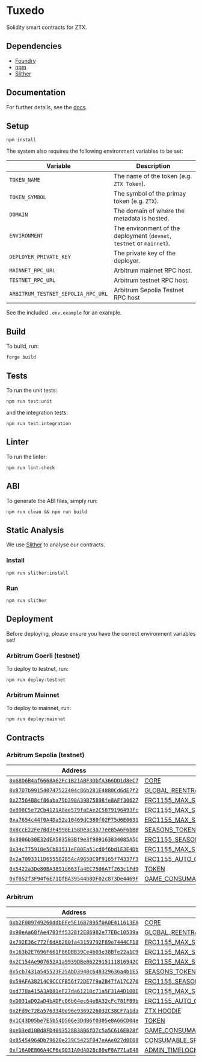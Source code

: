 # Tuxedo

Solidity smart contracts for ZTX.

## Dependencies

- [Foundry](https://github.com/foundry-rs/foundry)
- [npm](https://docs.npmjs.com/getting-started)
- [Slither](https://github.com/crytic/slither)

## Documentation

For further details, see the [docs](./doc/contracts).

## Setup

```console
npm install
```

The system also requires the following environment variables to be set:

| Variable               | Description                                                           |
|------------------------|-----------------------------------------------------------------------|
| `TOKEN_NAME`           | The name of the token (e.g. `ZTX Token`).                             |
| `TOKEN_SYMBOL`         | The symbol of the primay token (e.g. `ZTX`).                          |
| `DOMAIN`               | The domain of where the metadata is hosted.                           |
| `ENVIRONMENT`          | The environment of the deployment (`devnet`, `testnet` or `mainnet`). |
| `DEPLOYER_PRIVATE_KEY` | The private key of the deployer.                                      |
| `MAINNET_RPC_URL`      | Arbitrum mainnet RPC host.                                            |
| `TESTNET_RPC_URL`      | Arbitrum testnet RPC host.                                            |
| `ARBITRUM_TESTNET_SEPOLIA_RPC_URL` | Arbitrum Sepolia Testnet RPC host                         |

See the included `.env.example` for an example.

## Build

To build, run:

```console
forge build
```

## Tests

To run the unit tests:

```console
npm run test:unit
```

and the integration tests:

```console
npm run test:integration
```

## Linter

To run the linter:

```console
npm run lint:check
```

## ABI

To generate the ABI files, simply run:

```console
npm run clean && npm run build
```

## Static Analysis

We use [Slither](https://github.com/crytic/slither) to analyse our contracts.

### Install

```console
npm run slither:install
```

### Run

```console
npm run slither
```

## Deployment

Before deploying, please ensure you have the correct environment variables set!

### Arbitrum Goerli (testnet)

To deploy to testnet, run:

```console
npm run deploy:testnet
```

### Arbitrum Mainnet

To deploy to mainnet, run:

```console
npm run deploy:mainnet
```

## Contracts

### Arbitrum Sepolia (testnet)

| Address                                                                                                                                 | Contract                                                                           | ABI                                                                                      |
|-----------------------------------------------------------------------------------------------------------------------------------------|------------------------------------------------------------------------------------|------------------------------------------------------------------------------------------|
| [`0x68D6B4af6668A62Fc1B21ABF3DbfA366DD1d8eC7`](https://sepolia-explorer.arbitrum.io/address/0x68D6B4af6668A62Fc1B21ABF3DbfA366DD1d8eC7) | [CORE](./src/core/Core.sol)                                                        | [Core.abi.json](./dist/v1.0.0/abi/Core.abi.json)                                         |
| [`0x87D7b991540747522404c86b281E4880Cd6dE7f2`](https://sepolia-explorer.arbitrum.io/address/0x87D7b991540747522404c86b281E4880Cd6dE7f2) | [GLOBAL_REENTRANCY_LOCK](./src/core/GlobalReentrancyLock.sol)                      | [GlobalReentrancyLock.abi.json](./dist/v1.0.0/abi/GlobalReentrancyLock.abi.json)         |
| [`0x27564B8cf86aba79b398A39B75898fe8AFf30627`](https://sepolia-explorer.arbitrum.io/address/0x27564B8cf86aba79b398A39B75898fe8AFf30627) | [ERC1155_MAX_SUPPLY_MINTABLE_WEARABLES](./src/nfts/ERC1155MaxSupplyMintable.sol)   | [ERC1155MaxSupplyMintable.abi.json](./dist/v1.0.0/abi/ERC1155MaxSupplyMintable.abi.json) |
| [`0x898C5e72Cb4121A8ae579faEAe2C5879196493fc`](https://sepolia-explorer.arbitrum.io/address/0x898C5e72Cb4121A8ae579faEAe2C5879196493fc) | [ERC1155_MAX_SUPPLY_MINTABLE_CONSUMABLES](./src/nfts/ERC1155MaxSupplyMintable.sol) | [ERC1155MaxSupplyMintable.abi.json](./dist/v1.0.0/abi/ERC1155MaxSupplyMintable.abi.json) |
| [`0xa7654c44f0A4Da52a10469dC380f02F75d6E0631`](https://sepolia-explorer.arbitrum.io/address/0xa7654c44f0A4Da52a10469dC380f02F75d6E0631) | [ERC1155_MAX_SUPPLY_MINTABLE_PLACEABLES](./src/nfts/ERC1155MaxSupplyMintable.sol)  | [ERC1155MaxSupplyMintable.abi.json](./dist/v1.0.0/abi/ERC1155MaxSupplyMintable.abi.json) |
| [`0x8ccE22Fe7Bd3F4998E158De3c3a77ee85A6F6bBB`](https://sepolia-explorer.arbitrum.io/address/0x8ccE22Fe7Bd3F4998E158De3c3a77ee85A6F6bBB) | [SEASONS_TOKEN_ID_REGISTRY](./src/nfts/seasons/SeasonsTokenIdRegistry.sol)         | [SeasonsTokenIdRegistry.abi.json](./dist/v1.0.0/abi/SeasonsTokenIdRegistry.abi.json)     |
| [`0x3006b30E32dEA503503Bf9e3f909163834085A5C`](https://sepolia-explorer.arbitrum.io/address/0x3006b30E32dEA503503Bf9e3f909163834085A5C) | [ERC1155_SEASON_ONE](./src/nfts/seasons/ERC1155SeasonOne.sol)                      | [ERC1155SeasonOne.abi.json](./dist/v1.0.0/abi/ERC1155SeasonOne.abi.json)                 |
| [`0x34c775910e5CbB1511eF00Ea51cd0f6bd1E3E4Db`](https://sepolia-explorer.arbitrum.io/address/0x34c775910e5CbB1511eF00Ea51cd0f6bd1E3E4Db) | [ERC1155_MAX_SUPPLY_ADMIN_MINTER](./src/nfts/ERC1155AdminMinter.sol)               | [ERC1155AdminMinter.abi.json](./dist/v1.0.0/abi/ERC1155AdminMinter.abi.json)             |
| [`0x2a7093311D65550285AcA9650C9F9165f74337f3`](https://sepolia-explorer.arbitrum.io/address/0x2a7093311D65550285AcA9650C9F9165f74337f3) | [ERC1155_AUTO_GRAPH_MINTER](./src/nfts/ERC1155AutoGraphMinter.sol)                 | [ERC1155AutoGraphMinter.abi.json](./dist/v1.0.0/abi/ERC1155AutoGraphMinter.abi.json)     |
| [`0x5422a3De80BA3891d663fa4EC7506A7f263c1Fd9`](https://sepolia-explorer.arbitrum.io/address/0x5422a3De80BA3891d663fa4EC7506A7f263c1Fd9) | [TOKEN](./src/token/Token.sol)                                                     | [Token.abi.json](./dist/v1.0.0/abi/Token.abi.json)                                       |
| [`0xf052f3F94f6E71DfBA39544b8DF02c873De4469F`](https://sepolia-explorer.arbitrum.io/address/0xf052f3F94f6E71DfBA39544b8DF02c873De4469F) | [GAME_CONSUMABLE](./src/game/GameConsumer.sol)                                     | [GameConsumer.abi.json](./dist/v1.0.0/abi/GameConsumer.abi.json)                         |

### Arbitrum

| Address                                                                                                                | Contract                                                                                                                                    | ABI                                                                                      |
|------------------------------------------------------------------------------------------------------------------------|---------------------------------------------------------------------------------------------------------------------------------------------|------------------------------------------------------------------------------------------|
| [`0xb2F009749260ddbEFe5E1687895f0A0E411613EA`](https://arbiscan.io/address/0xb2F009749260ddbEFe5E1687895f0A0E411613EA) | [CORE](./src/core/Core.sol)                                                                                                                 | [Core.abi.json](./dist/v1.0.0/abi/Core.abi.json)                                         |
| [`0x90eAa68fAe4703ff5328f2E86982e77EBc10539a`](https://arbiscan.io/address/0x90eAa68fAe4703ff5328f2E86982e77EBc10539a) | [GLOBAL_REENTRANCY_LOCK](./src/utils/GlobalReentrancyLock.sol)                                                                              | [GlobalReentrancyLock.abi.json](./dist/v1.0.0/abi/GlobalReentrancyLock.abi.json)         |
| [`0x792E36c772f6dA6280fa43159792F89e7444CF18`](https://arbiscan.io/address/0x792E36c772f6dA6280fa43159792F89e7444CF18) | [ERC1155_MAX_SUPPLY_MINTABLE_WEARABLES](./src/nfts/ERC1155MaxSupplyMintable.sol)                                                            | [ERC1155MaxSupplyMintable.abi.json](./dist/v1.0.0/abi/ERC1155MaxSupplyMintable.abi.json) |
| [`0x163b2E7696F661F86DBB39Ce4b03e38Bfe22a1C9`](https://arbiscan.io/address/0x163b2E7696F661F86DBB39Ce4b03e38Bfe22a1C9) | [ERC1155_MAX_SUPPLY_MINTABLE_CONSUMABLES](./src/nfts/ERC1155MaxSupplyMintable.sol)                                                          | [ERC1155MaxSupplyMintable.abi.json](./dist/v1.0.0/abi/ERC1155MaxSupplyMintable.abi.json) |
| [`0x2C154Ae907652A1a9939DBe0622915111816942C`](https://arbiscan.io/address/0x2C154Ae907652A1a9939DBe0622915111816942C) | [ERC1155_MAX_SUPPLY_MINTABLE_PLACEABLES](./src/nfts/ERC1155MaxSupplyMintable.sol)                                                           | [ERC1155MaxSupplyMintable.abi.json](./dist/v1.0.0/abi/ERC1155MaxSupplyMintable.abi.json) |
| [`0x5cb7431a545523F25AbD3948c648329636a4b1E5`](https://arbiscan.io/address/0x5cb7431a545523F25AbD3948c648329636a4b1E5) | [SEASONS_TOKEN_ID_REGISTRY](./src/nfts/seasons/SeasonsTokenIdRegistry.sol)                                                                  | [SeasonsTokenIdRegistry.abi.json](./dist/v1.0.0/abi/SeasonsTokenIdRegistry.abi.json)     |
| [`0x59AFA38214C9CCCFB56f72DE7f9a2B47fA17C270`](https://arbiscan.io/address/0x59AFA38214C9CCCFB56f72DE7f9a2B47fA17C270) | [ERC1155_SEASON_ONE](./src/nfts/seasons/ERC1155SeasonOne.sol)                                                                               | [ERC1155SeasonOne.abi.json](./dist/v1.0.0/abi/ERC1155SeasonOne.abi.json)                 |
| [`0xd778a415A3AB81eF27da61218c71a5F31A4D10BE`](https://arbiscan.io/address/0xd778a415A3AB81eF27da61218c71a5F31A4D10BE) | [ERC1155_MAX_SUPPLY_ADMIN_MINTABLE](./src/nfts/ERC1155AdminMinter.sol)                                                                      | [ERC1155AdminMinter.abi.json](./dist/v1.0.0/abi/ERC1155AdminMinter.abi.json)             |
| [`0xD031aD02aD4bADFc06b64ec64eBA32cFc781FB9b`](https://arbiscan.io/address/0xD031aD02aD4bADFc06b64ec64eBA32cFc781FB9b) | [ERC1155_AUTO_GRAPH_MINTER](./src/nfts/ERC1155AutoGraphMinter.sol)                                                                          | [ERC1155AutoGraphMinter.abi.json](./dist/v1.0.0/abi/ERC1155AutoGraphMinter.abi.json)     |
| [`0x2Fd9c72Ea5763340e96e9369226032C38CF7a1da`](https://arbiscan.io/address/0x2Fd9c72Ea5763340e96e9369226032C38CF7a1da) | [ZTX HOODIE](./src/nfts/ERC721ZepetoUA.sol)                                                                                                 | [ERC721ZepetoUA.abi.json](./dist/v1.0.0/abi/ERC721ZepetoUA.abi.json)                     |
| [`0x1C43D05be7E5b54D506e3DdB6f0305e8A66CD04e`](https://arbiscan.io/address/0x1C43D05be7E5b54D506e3DdB6f0305e8A66CD04e) | [TOKEN](./src/token/Token.sol)                                                                                                              | [Token.abi.json](./dist/v1.0.0/abi/Token.abi.json)                                       |
| [`0xeD3ed10Bd8FD4093528B38B6fD7c5a5C616EB28f`](https://arbiscan.io/address/0xeD3ed10Bd8FD4093528B38B6fD7c5a5C616EB28f) | [GAME_CONSUMABLE](./src/game/GameConsumer.sol)                                                                                              | [GameConsumer.abi.json](./dist/v1.0.0/abi/GameConsumer.abi.json)                         |
| [`0x85454964Db79620e239C5425F047eAAe027d0E08`](https://arbiscan.io/address/0x85454964Db79620e239C5425F047eAAe027d0E08) | [CONSUMABLE_SPLITTER](./src/finance/ERC20Splitter.sol)                                                                                      | [ERC20Splitter.abi.json](./dist/v1.0.0/abi/ERC20Splitter.abi.json)                       |
| [`0xf16A0E806A4CF6e9031A0dA028c80eF8A771aE48`](https://arbiscan.io/address/0xf16A0E806A4CF6e9031A0dA028c80eF8A771aE48) | [ADMIN_TIMELOCK_CONTROLLER](https://github.com/OpenZeppelin/openzeppelin-contracts/blob/master/contracts/governance/TimelockController.sol) | [TimelockController.abi.json](./dist/v1.0.0/abi/TimelockController.abi.json)             | 
